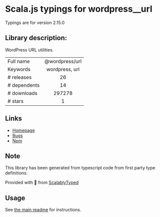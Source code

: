 
# Scala.js typings for wordpress__url

Typings are for version 2.15.0

## Library description:
WordPress URL utilities.

|                    |                 |
| ------------------ | :-------------: |
| Full name          | @wordpress/url |
| Keywords           | wordpress, url |
| # releases         | 26 |
| # dependents       | 14 |
| # downloads        | 297278 |
| # stars            | 1 |

## Links
- [Homepage](https://github.com/WordPress/gutenberg/tree/master/packages/url/README.md)
- [Bugs](https://github.com/WordPress/gutenberg/issues)
- [Npm](https://www.npmjs.com/package/%40wordpress%2Furl)
    


## Note
This library has been generated from typescript code from first party type definitions.

Provided with :purple_heart: from [ScalablyTyped](https://github.com/oyvindberg/ScalablyTyped)

## Usage
See [the main readme](../../readme.md) for instructions.


